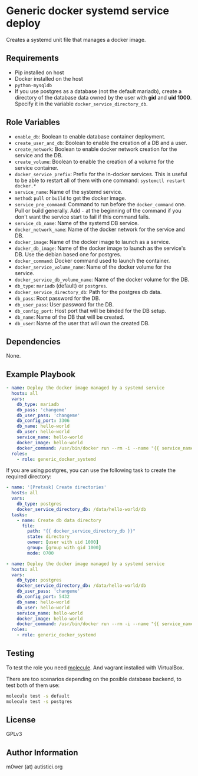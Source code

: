 Generic docker systemd service deploy
=====================================

Creates a systemd unit file that manages a docker image.

Requirements
------------

* Pip installed on host
* Docker installed on the host
* `python-mysqldb`
* If you use postgres as a database (not the default mariadb), create a
  directory of the database data owned by the user with **gid** and **uid**
  **1000**. Specify it in the variable `docker_service_directory_db`.

Role Variables
--------------

* `enable_db`: Boolean to enable database container deployment.
* `create_user_and_db`: Boolean to enable the creation of a DB and a user.
* `create_network`: Boolean to enable docker network creation for the service
   and the DB.
* `create_volume`: Boolean to enable the creation of a volume for the service
   container.
* `docker_service_prefix`: Prefix for the in-docker services.
   This is useful to be able to restart all of them with one command:
   `systemctl restart docker.*`
* `service_name`: Name of the systemd service.
* `method`: `pull` or `build` to get the docker image.
* `service_pre_command`: Command to run before the `docker_command` one. Pull
  or build generally. Add `-` at the beginning of the command if you don't want
  the service start to fail if this command fails.
* `service_db_name`: Name of the systemd DB service.
* `docker_network_name`: Name of the docker network for the service and DB.
* `docker_image`: Name of the docker image to launch as a service.
* `docker_db_image`: Name of the docker image to launch as the service's DB.
  Use the debian based one for postgres.
* `docker_command`: Docker command used to launch the container.
* `docker_service_volume_name`: Name of the docker volume for the service.
* `docker_service_db_volume_name`: Name of the docker volume for the DB.
* `db_type`: `mariadb` (default) or `postgres`.
* `docker_service_directory_db`: Path for the postgres db data.
* `db_pass`: Root password for the DB.
* `db_user_pass`: User password for the DB.
* `db_config_port`: Host port that will be binded for the DB setup.
* `db_name`: Name of the DB that will be created.
* `db_user`: Name of the user that will own the created DB.

Dependencies
------------

None.

Example Playbook
----------------

```yaml
- name: Deploy the docker image managed by a systemd service
  hosts: all
  vars:
    db_type: mariadb
    db_pass: 'changeme'
    db_user_pass: 'changeme'
    db_config_port: 3306
    db_name: hello-world
    db_user: hello-world
    service_name: hello-world
    docker_image: hello-world
    docker_command: /usr/bin/docker run --rm -i --name "{{ service_name }}" "{{ docker_image }}"
  roles:
    - role: generic_docker_systemd
```

If you are using postgres, you can use the following task to create the
required directory:

```yaml
- name: '[Pretask] Create directories'
  hosts: all
  vars:
    db_type: postgres
    docker_service_directory_db: /data/hello-world/db
  tasks:
    - name: Create db data directory
      file:
        path: "{{ docker_service_directory_db }}"
        state: directory
        owner: [user with uid 1000]
        group: [group with gid 1000]
        mode: 0700

- name: Deploy the docker image managed by a systemd service
  hosts: all
  vars:
    db_type: postgres
    docker_service_directory_db: /data/hello-world/db
    db_user_pass: 'changeme'
    db_config_port: 5432
    db_name: hello-world
    db_user: hello-world
    service_name: hello-world
    docker_image: hello-world
    docker_command: /usr/bin/docker run --rm -i --name "{{ service_name }}" "{{ docker_image }}"
  roles:
    - role: generic_docker_systemd
```

Testing
-------

To test the role you need
[molecule](http://molecule.readthedocs.io/en/latest/). And vagrant installed
with VirtualBox.

There are too scenarios depending on the posible database backend, to test both
of them use:

```bash
molecule test -s default
molecule test -s postgres
```

License
-------

GPLv3

Author Information
------------------

m0wer (at) autistici.org
